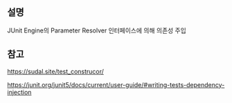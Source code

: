## 설명
JUnit Engine의 Parameter Resolver 인터페이스에 의해 의존성 주입

## 참고
https://sudal.site/test_construcor/

https://junit.org/junit5/docs/current/user-guide/#writing-tests-dependency-injection